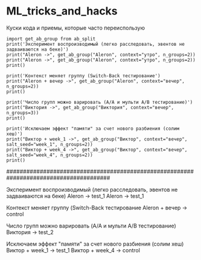 # ML_tricks_and_hacks
Куски кода и приемы, которые часто переиспользую 



```
import get_ab_group from ab_split
print('Эксперимент воспроизводимый (легко расследовать, эвентов не задваиваются на беке)')
print("Aleron ->", get_ab_group("Aleron", context="утро", n_groups=2))
print("Aleron ->", get_ab_group("Aleron", context="утро", n_groups=2))
print()

print('Контекст меняет группу (Switch-Back тестирование')
print("Aleron + вечер ->", get_ab_group("Aleron", context="вечер", n_groups=2))
print()

print('Число групп можно варировать (A/A и мульти A/B тестирование)')
print("Виктория ->", get_ab_group("Виктория", context="вечер", n_groups=3))
print()

print('Исключаем эффект "памяти" за счет нового разбиения (солим хеш)')
print("Виктор + week_1 ->", get_ab_group("Виктор", context="вечер", salt_seed="week_1", n_groups=2))
print("Виктор + week_4 ->", get_ab_group("Виктор", context="вечер", salt_seed="week_4", n_groups=2))
print()
```

#######################################################################################

Эксперимент воспроизводимый (легко расследовать, эвентов не задваиваются на беке)
Aleron -> test_1
Aleron -> test_1

Контекст меняет группу (Switch-Back тестирование
Aleron + вечер -> control

Число групп можно варировать (A/A и мульти A/B тестирование)
Виктория -> test_2

Исключаем эффект "памяти" за счет нового разбиения (солим хеш)
Виктор + week_1 -> test_1
Виктор + week_4 -> control
